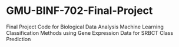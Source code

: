 # GMU-BINF-702-Final-Project
Final Project Code for Biological Data Analysis
Machine Learning Classification Methods using Gene Expression Data for SRBCT Class Prediction
